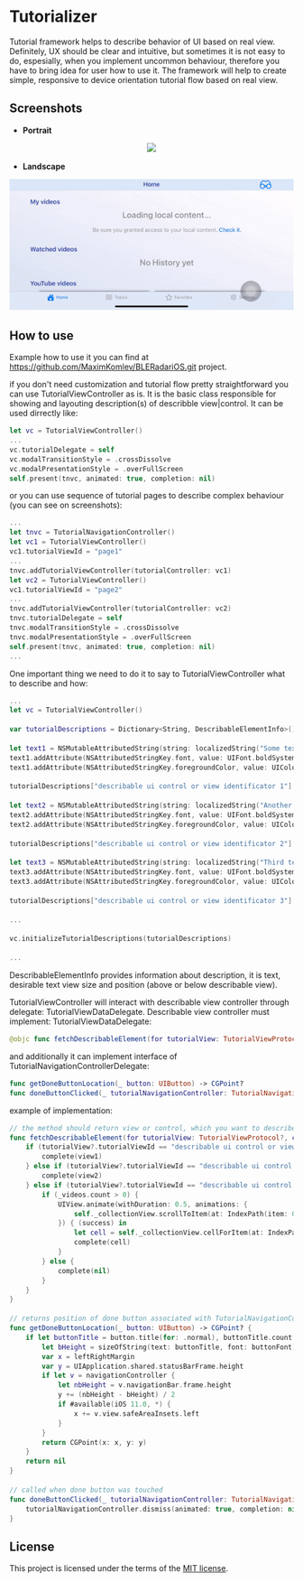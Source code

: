 # Tutorializer

Tutorial framework helps to describe behavior of UI based on real view. Definitely, UX should be clear and intuitive, but sometimes it is not easy to do, 
espesially, when you implement uncommon behaviour, therefore you have to bring idea for user how to use it. The framework will help to create simple, 
responsive to device orientation tutorial flow based on real view.

## Screenshots

- **Portrait**
<p align="center">
<img src="./screenshots/portrait.gif" width="400"/>
</p>

- **Landscape**
<p align="center">
<img src="./screenshots/landscape.gif" width="812"/>
</p>

## How to use

Example how to use it you can find at https://github.com/MaximKomlev/BLERadariOS.git project. 

if you don't need customization and tutorial flow pretty straightforward you can use TutorialViewController as is. It is the basic class responsible for 
showing and layouting description(s) of describble view|control. It can be used dirrectly like:
```swift
let vc = TutorialViewController()
...
vc.tutorialDelegate = self
vc.modalTransitionStyle = .crossDissolve
vc.modalPresentationStyle = .overFullScreen
self.present(tnvc, animated: true, completion: nil)
```
or you can use sequence of tutorial pages to describe complex behaviour (you can see on screenshots):

```swift
...
let tnvc = TutorialNavigationController()
let vc1 = TutorialViewController()
vc1.tutorialViewId = "page1"
...
tnvc.addTutorialViewController(tutorialController: vc1)
let vc2 = TutorialViewController()
vc1.tutorialViewId = "page2"
...
tnvc.addTutorialViewController(tutorialController: vc2)
tnvc.tutorialDelegate = self
tnvc.modalTransitionStyle = .crossDissolve
tnvc.modalPresentationStyle = .overFullScreen
self.present(tnvc, animated: true, completion: nil)
...
```
One important thing we need to do it to say to  TutorialViewController what to describe and how:
```swift
...
let vc = TutorialViewController()

var tutorialDescriptions = Dictionary<String, DescribableElementInfo>()

let text1 = NSMutableAttributedString(string: localizedString("Some text here..."))
text1.addAttribute(NSAttributedStringKey.font, value: UIFont.boldSystemFont(ofSize: font_size_button14), range: NSMakeRange(0, text1.length))
text1.addAttribute(NSAttributedStringKey.foregroundColor, value: UIColor.white, range: NSMakeRange(0, text1.length))

tutorialDescriptions["describable ui control or view identificator 1"] = DescribableElementInfo(descriptionPosition: .bottom, descriptionWidth: 140, descriptionText: text1)

let text2 = NSMutableAttributedString(string: localizedString("Another text here..."))
text2.addAttribute(NSAttributedStringKey.font, value: UIFont.boldSystemFont(ofSize: font_size_button14), range: NSMakeRange(0, text2.length))
text2.addAttribute(NSAttributedStringKey.foregroundColor, value: UIColor.white, range: NSMakeRange(0, text2.length))

tutorialDescriptions["describable ui control or view identificator 2"] = DescribableElementInfo(descriptionPosition: .bottom, descriptionWidth: 140, descriptionText: text2)

let text3 = NSMutableAttributedString(string: localizedString("Third text here..."))
text3.addAttribute(NSAttributedStringKey.font, value: UIFont.boldSystemFont(ofSize: font_size_button14), range: NSMakeRange(0, text3.length))
text3.addAttribute(NSAttributedStringKey.foregroundColor, value: UIColor.white, range: NSMakeRange(0, text3.length))

tutorialDescriptions["describable ui control or view identificator 3"] = DescribableElementInfo(descriptionPosition: .bottom, descriptionWidth: 140, descriptionText: text3)

...
 
vc.initializeTutorialDescriptions(tutorialDescriptions)

...
```
DescribableElementInfo provides information about description, it is text, desirable text view size and position (above or below describable view).

TutorialViewController will interact with describable view controller through delegate: TutorialViewDataDelegate.
Describable view controller must implement: TutorialViewDataDelegate:

```swift
@objc func fetchDescribableElement(for tutorialView: TutorialViewProtocol?, complete: @escaping (_ view: UIView?) -> ())
```
and additionally it can implement interface of TutorialNavigationControllerDelegate:

```swift
func getDoneButtonLocation(_ button: UIButton) -> CGPoint?
func doneButtonClicked(_ tutorialNavigationController: TutorialNavigationController)
```
example of implementation:

```swift
// the method should return view or control, which you want to describe 
func fetchDescribableElement(for tutorialView: TutorialViewProtocol?, complete: @escaping (UIView?) -> ()) {
    if (tutorialView?.tutorialViewId == "describable ui control or view identificator 1") {
        complete(view1)
    } else if (tutorialView?.tutorialViewId == "describable ui control or view identificator 2") {
        complete(view2)
    } else if (tutorialView?.tutorialViewId == "describable ui control or view identificator 3") {
        if (_videos.count > 0) {
            UIView.animate(withDuration: 0.5, animations: {
                self._collectionView.scrollToItem(at: IndexPath(item: 0, section: 0), at: .top, animated: false)
            }) { (success) in
                let cell = self._collectionView.cellForItem(at: IndexPath(item: 0, section: 0))
                complete(cell)
            }
        } else {
            complete(nil)
        }
    }
}

// returns position of done button associated with TutorialNavigationController
func getDoneButtonLocation(_ button: UIButton) -> CGPoint? {
    if let buttonTitle = button.title(for: .normal), buttonTitle.count > 0, let buttonFont = button.titleLabel?.font {
        let bHeight = sizeOfString(text: buttonTitle, font: buttonFont).height
        var x = leftRightMargin
        var y = UIApplication.shared.statusBarFrame.height
        if let v = navigationController {
            let nbHeight = v.navigationBar.frame.height
            y += (nbHeight - bHeight) / 2
            if #available(iOS 11.0, *) {
                x += v.view.safeAreaInsets.left
            }
        }
        return CGPoint(x: x, y: y)
    }
    return nil
}

// called when done button was touched
func doneButtonClicked(_ tutorialNavigationController: TutorialNavigationController) {
    tutorialNavigationController.dismiss(animated: true, completion: nil)
}
```


## License

This project is licensed under the terms of the [MIT license](https://github.com/MaximKomlev/Tutorializer/blob/master/LICENSE).

